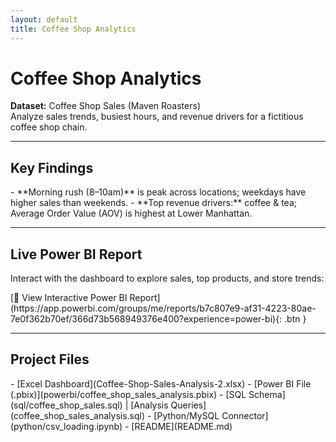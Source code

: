 ```yaml
---
layout: default
title: Coffee Shop Analytics
---
```


# Coffee Shop Analytics

**Dataset:** Coffee Shop Sales (Maven Roasters)  
Analyze sales trends, busiest hours, and revenue drivers for a fictitious coffee shop chain.

---

## Key Findings

<div class="section-card">
- **Morning rush (8–10am)** is peak across locations; weekdays have higher sales than weekends.  
- **Top revenue drivers:** coffee & tea; Average Order Value (AOV) is highest at Lower Manhattan.
</div>

---

## Live Power BI Report

Interact with the dashboard to explore sales, top products, and store trends:

<div class="section-card">
[🔗 View Interactive Power BI Report](https://app.powerbi.com/groups/me/reports/b7c807e9-af31-4223-80ae-7e0f362b70ef/366d73b568949376e400?experience=power-bi){: .btn }
</div>

---

## Project Files

<div class="section-card">
- [Excel Dashboard](Coffee-Shop-Sales-Analysis-2.xlsx)  
- [Power BI File (.pbix)](powerbi/coffee_shop_sales_analysis.pbix)  
- [SQL Schema](sql/coffee_shop_sales.sql) | [Analysis Queries](coffee_shop_sales_analysis.sql)  
- [Python/MySQL Connector](python/csv_loading.ipynb)  
- [README](README.md)
</div>

